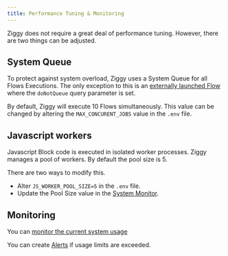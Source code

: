 ```yaml
---
title: Performance Tuning & Monitoring
---
```


Ziggy does not require a great deal of performance tuning. However, there are two things can be adjusted.

## System Queue
To protect against system overload, Ziggy uses a System Queue for all Flows Executions. The only exception to this is an [externally launched Flow](user-guide/Launching-flows.md#do-not-queue) where the `doNotQueue` query parameter is set.

By default, Ziggy will execute 10 Flows simultaneously. This value can be changed by altering the `MAX_CONCURENT_JOBS` value in the `.env` file.

## Javascript workers
Javascript Block code is executed in isolated worker processes. Ziggy manages a pool of workers. By default the pool size is 5.

There are two ways to modify this.

- Alter `JS_WORKER_POOL_SIZE=5` in the `.env` file.
- Update the Pool Size value in the [System Monitor](user-guide/Global-Settings.md#system-monitor).

## Monitoring
You can [monitor the current system usage](user-guide/Global-Settings.md#system-monitor)

You can create [Alerts](user-guide/Alerts.md) if usage limits are exceeded.

